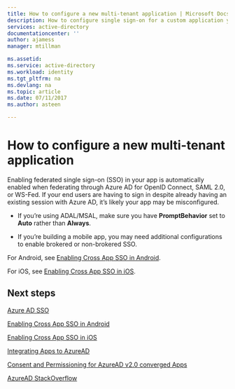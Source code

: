 ```yaml
---
title: How to configure a new multi-tenant application | Microsoft Docs
description: How to configure single sign-on for a custom application you are developing and registering with Azure AD.
services: active-directory
documentationcenter: ''
author: ajamess
manager: mtillman

ms.assetid: 
ms.service: active-directory
ms.workload: identity
ms.tgt_pltfrm: na
ms.devlang: na
ms.topic: article
ms.date: 07/11/2017
ms.author: asteen

---
```


# How to configure a new multi-tenant application

Enabling federated single sign-on (SSO) in your app is automatically enabled when federating through Azure AD for OpenID Connect, SAML 2.0, or WS-Fed. If your end users are having to sign in despite already having an existing session with Azure AD, it’s likely your app may be misconfigured.

* If you’re using ADAL/MSAL, make sure you have **PromptBehavior** set to **Auto** rather than **Always**.

* If you’re building a mobile app, you may need additional configurations to enable brokered or non-brokered SSO.

For Android, see [Enabling Cross App SSO in Android](https://docs.microsoft.com/azure/active-directory/develop/active-directory-sso-android).<br>

For iOS, see [Enabling Cross App SSO in iOS](https://docs.microsoft.com/azure/active-directory/develop/active-directory-sso-ios).

## Next steps

[Azure AD SSO](https://docs.microsoft.com/azure/active-directory/active-directory-appssoaccess-whatis)<br>

[Enabling Cross App SSO in Android](https://docs.microsoft.com/azure/active-directory/develop/active-directory-sso-android)<br>

[Enabling Cross App SSO in iOS](https://docs.microsoft.com/azure/active-directory/develop/active-directory-sso-ios)<br>

[Integrating Apps to AzureAD](https://docs.microsoft.com/azure/active-directory/develop/active-directory-integrating-applications)<br>

[Consent and Permissioning for AzureAD v2.0 converged Apps](https://docs.microsoft.com/azure/active-directory/develop/active-directory-v2-scopes)<br>

[AzureAD StackOverflow](http://stackoverflow.com/questions/tagged/azure-active-directory)
